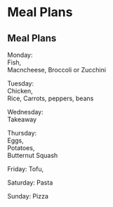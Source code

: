# Meal Plans
## Meal Plans

Monday:   
Fish,  
Macncheese,
Broccoli or Zucchini

Tuesday:   
Chicken,   
Rice,
Carrots, peppers, beans

Wednesday:   
Takeaway

Thursday:   
Eggs,   
Potatoes,   
Butternut Squash


Friday:
Tofu,


Saturday:
Pasta

Sunday:
Pizza